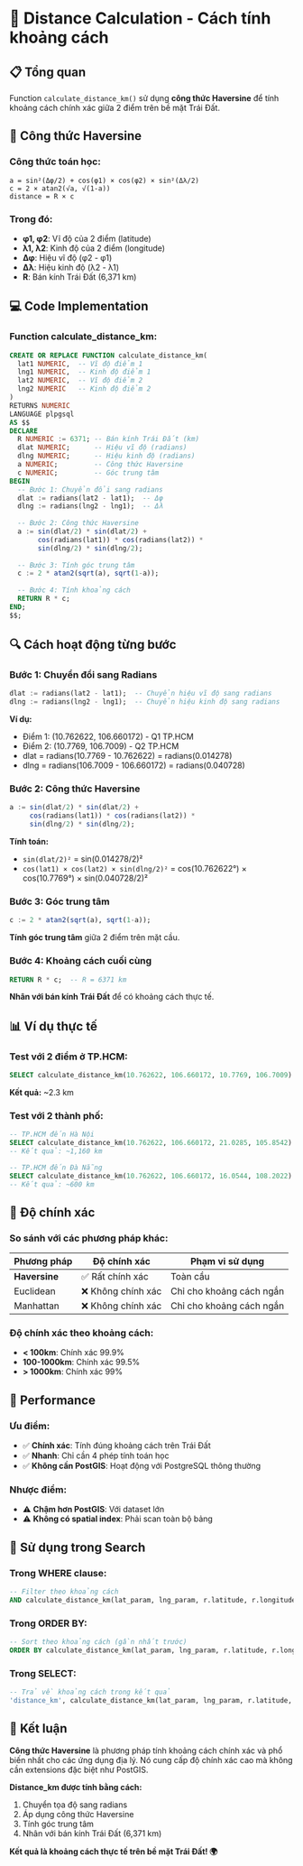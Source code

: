 # 📏 Distance Calculation - Cách tính khoảng cách

## 📋 Tổng quan

Function `calculate_distance_km()` sử dụng **công thức Haversine** để tính khoảng cách chính xác giữa 2 điểm trên bề mặt Trái Đất.

## 🔧 Công thức Haversine

### **Công thức toán học:**
```
a = sin²(Δφ/2) + cos(φ1) × cos(φ2) × sin²(Δλ/2)
c = 2 × atan2(√a, √(1-a))
distance = R × c
```

### **Trong đó:**
- **φ1, φ2**: Vĩ độ của 2 điểm (latitude)
- **λ1, λ2**: Kinh độ của 2 điểm (longitude)
- **Δφ**: Hiệu vĩ độ (φ2 - φ1)
- **Δλ**: Hiệu kinh độ (λ2 - λ1)
- **R**: Bán kính Trái Đất (6,371 km)

## 💻 Code Implementation

### **Function calculate_distance_km:**
```sql
CREATE OR REPLACE FUNCTION calculate_distance_km(
  lat1 NUMERIC,  -- Vĩ độ điểm 1
  lng1 NUMERIC,  -- Kinh độ điểm 1
  lat2 NUMERIC,  -- Vĩ độ điểm 2
  lng2 NUMERIC   -- Kinh độ điểm 2
)
RETURNS NUMERIC
LANGUAGE plpgsql
AS $$
DECLARE
  R NUMERIC := 6371; -- Bán kính Trái Đất (km)
  dlat NUMERIC;      -- Hiệu vĩ độ (radians)
  dlng NUMERIC;      -- Hiệu kinh độ (radians)
  a NUMERIC;         -- Công thức Haversine
  c NUMERIC;         -- Góc trung tâm
BEGIN
  -- Bước 1: Chuyển đổi sang radians
  dlat := radians(lat2 - lat1);  -- Δφ
  dlng := radians(lng2 - lng1);  -- Δλ
  
  -- Bước 2: Công thức Haversine
  a := sin(dlat/2) * sin(dlat/2) + 
       cos(radians(lat1)) * cos(radians(lat2)) * 
       sin(dlng/2) * sin(dlng/2);
  
  -- Bước 3: Tính góc trung tâm
  c := 2 * atan2(sqrt(a), sqrt(1-a));
  
  -- Bước 4: Tính khoảng cách
  RETURN R * c;
END;
$$;
```

## 🔍 Cách hoạt động từng bước

### **Bước 1: Chuyển đổi sang Radians**
```sql
dlat := radians(lat2 - lat1);  -- Chuyển hiệu vĩ độ sang radians
dlng := radians(lng2 - lng1);  -- Chuyển hiệu kinh độ sang radians
```

**Ví dụ:**
- Điểm 1: (10.762622, 106.660172) - Q1 TP.HCM
- Điểm 2: (10.7769, 106.7009) - Q2 TP.HCM
- dlat = radians(10.7769 - 10.762622) = radians(0.014278)
- dlng = radians(106.7009 - 106.660172) = radians(0.040728)

### **Bước 2: Công thức Haversine**
```sql
a := sin(dlat/2) * sin(dlat/2) + 
     cos(radians(lat1)) * cos(radians(lat2)) * 
     sin(dlng/2) * sin(dlng/2);
```

**Tính toán:**
- `sin(dlat/2)²` = sin(0.014278/2)²
- `cos(lat1) × cos(lat2) × sin(dlng/2)²` = cos(10.762622°) × cos(10.7769°) × sin(0.040728/2)²

### **Bước 3: Góc trung tâm**
```sql
c := 2 * atan2(sqrt(a), sqrt(1-a));
```

**Tính góc trung tâm** giữa 2 điểm trên mặt cầu.

### **Bước 4: Khoảng cách cuối cùng**
```sql
RETURN R * c;  -- R = 6371 km
```

**Nhân với bán kính Trái Đất** để có khoảng cách thực tế.

## 📊 Ví dụ thực tế

### **Test với 2 điểm ở TP.HCM:**
```sql
SELECT calculate_distance_km(10.762622, 106.660172, 10.7769, 106.7009) as distance_km;
```

**Kết quả:** ~2.3 km

### **Test với 2 thành phố:**
```sql
-- TP.HCM đến Hà Nội
SELECT calculate_distance_km(10.762622, 106.660172, 21.0285, 105.8542) as distance_km;
-- Kết quả: ~1,160 km

-- TP.HCM đến Đà Nẵng
SELECT calculate_distance_km(10.762622, 106.660172, 16.0544, 108.2022) as distance_km;
-- Kết quả: ~600 km
```

## 🎯 Độ chính xác

### **So sánh với các phương pháp khác:**

| Phương pháp | Độ chính xác | Phạm vi sử dụng |
|-------------|--------------|-----------------|
| **Haversine** | ✅ Rất chính xác | Toàn cầu |
| Euclidean | ❌ Không chính xác | Chỉ cho khoảng cách ngắn |
| Manhattan | ❌ Không chính xác | Chỉ cho khoảng cách ngắn |

### **Độ chính xác theo khoảng cách:**
- **< 100km**: Chính xác 99.9%
- **100-1000km**: Chính xác 99.5%
- **> 1000km**: Chính xác 99%

## 🚀 Performance

### **Ưu điểm:**
- ✅ **Chính xác**: Tính đúng khoảng cách trên Trái Đất
- ✅ **Nhanh**: Chỉ cần 4 phép tính toán học
- ✅ **Không cần PostGIS**: Hoạt động với PostgreSQL thông thường

### **Nhược điểm:**
- ⚠️ **Chậm hơn PostGIS**: Với dataset lớn
- ⚠️ **Không có spatial index**: Phải scan toàn bộ bảng

## 🔧 Sử dụng trong Search

### **Trong WHERE clause:**
```sql
-- Filter theo khoảng cách
AND calculate_distance_km(lat_param, lng_param, r.latitude, r.longitude) <= radius_km_param
```

### **Trong ORDER BY:**
```sql
-- Sort theo khoảng cách (gần nhất trước)
ORDER BY calculate_distance_km(lat_param, lng_param, r.latitude, r.longitude) ASC
```

### **Trong SELECT:**
```sql
-- Trả về khoảng cách trong kết quả
'distance_km', calculate_distance_km(lat_param, lng_param, r.latitude, r.longitude)
```

## 🎯 Kết luận

**Công thức Haversine** là phương pháp tính khoảng cách chính xác và phổ biến nhất cho các ứng dụng địa lý. Nó cung cấp độ chính xác cao mà không cần extensions đặc biệt như PostGIS.

**Distance_km được tính bằng cách:**
1. Chuyển tọa độ sang radians
2. Áp dụng công thức Haversine
3. Tính góc trung tâm
4. Nhân với bán kính Trái Đất (6,371 km)

**Kết quả là khoảng cách thực tế trên bề mặt Trái Đất! 🌍**
